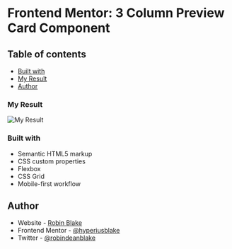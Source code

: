 # Frontend Mentor: 3 Column Preview Card Component

## Table of contents
- [Built with](#built-with)
- [My Result](#my-result)
- [Author](#author)

### My Result

![My Result]("https://twitter.com/robindeanblake/status/1458160809234796552/photo/1")

### Built with

- Semantic HTML5 markup
- CSS custom properties
- Flexbox
- CSS Grid
- Mobile-first workflow


## Author

- Website - [Robin Blake](https://www.robindeanblake.com)
- Frontend Mentor - [@hyperiusblake](https://www.frontendmentor.io/profile/hyperiusblake)
- Twitter - [@robindeanblake](https://www.twitter.com/robindeanblake)
